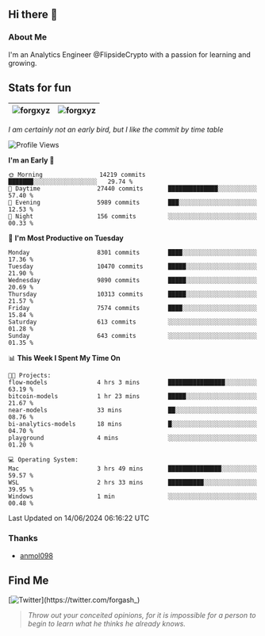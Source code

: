 ## Hi there 👋

### About Me

I'm an Analytics Engineer @FlipsideCrypto with a passion for learning and growing.
  
## Stats for fun

| <img align="center" src="https://github-readme-streak-stats.herokuapp.com/?user=forgxyz&theme=tokyonight" alt="forgxyz" /> | <img align="center" src="https://github-readme-stats.vercel.app/api?username=forgxyz&theme=tokyonight&show_icons=true" alt="forgxyz" /> |
| ------------- |------------- |

*I am certainly not an early bird, but I like the commit by time table*  

<!--START_SECTION:waka-->
![Profile Views](http://img.shields.io/badge/Profile%20Views-0-blue)

**I'm an Early 🐤** 

```text
🌞 Morning                14219 commits       ███████░░░░░░░░░░░░░░░░░░   29.74 % 
🌆 Daytime                27440 commits       ██████████████░░░░░░░░░░░   57.40 % 
🌃 Evening                5989 commits        ███░░░░░░░░░░░░░░░░░░░░░░   12.53 % 
🌙 Night                  156 commits         ░░░░░░░░░░░░░░░░░░░░░░░░░   00.33 % 
```
📅 **I'm Most Productive on Tuesday** 

```text
Monday                   8301 commits        ████░░░░░░░░░░░░░░░░░░░░░   17.36 % 
Tuesday                  10470 commits       █████░░░░░░░░░░░░░░░░░░░░   21.90 % 
Wednesday                9890 commits        █████░░░░░░░░░░░░░░░░░░░░   20.69 % 
Thursday                 10313 commits       █████░░░░░░░░░░░░░░░░░░░░   21.57 % 
Friday                   7574 commits        ████░░░░░░░░░░░░░░░░░░░░░   15.84 % 
Saturday                 613 commits         ░░░░░░░░░░░░░░░░░░░░░░░░░   01.28 % 
Sunday                   643 commits         ░░░░░░░░░░░░░░░░░░░░░░░░░   01.35 % 
```


📊 **This Week I Spent My Time On** 

```text
🐱‍💻 Projects: 
flow-models              4 hrs 3 mins        ████████████████░░░░░░░░░   63.19 % 
bitcoin-models           1 hr 23 mins        █████░░░░░░░░░░░░░░░░░░░░   21.67 % 
near-models              33 mins             ██░░░░░░░░░░░░░░░░░░░░░░░   08.76 % 
bi-analytics-models      18 mins             █░░░░░░░░░░░░░░░░░░░░░░░░   04.70 % 
playground               4 mins              ░░░░░░░░░░░░░░░░░░░░░░░░░   01.20 % 

💻 Operating System: 
Mac                      3 hrs 49 mins       ███████████████░░░░░░░░░░   59.57 % 
WSL                      2 hrs 33 mins       ██████████░░░░░░░░░░░░░░░   39.95 % 
Windows                  1 min               ░░░░░░░░░░░░░░░░░░░░░░░░░   00.48 % 
```


 Last Updated on 14/06/2024 06:16:22 UTC
<!--END_SECTION:waka-->

### Thanks
 - [anmol098](https://github.com/anmol098/waka-readme-stats/)
  
## Find Me
[![Twitter](https://img.shields.io/twitter/url/https/twitter.com/forgash_.svg?style=social&label=Follow%20%40forgash_)](https://twitter.com/forgash_)


> *Throw out your conceited opinions, for it is impossible for a person to begin to learn what he thinks he already knows.* 
